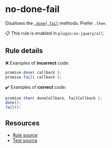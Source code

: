 [//]: # (This file is generated by eslint-docgen. Do not edit it directly.)

# no-done-fail

Disallows the [`.done`](https://api.jquery.com/deferred.done/)/[`.fail`](https://api.jquery.com/deferred.fail/) methods. Prefer `.then`.

📋 This rule is enabled in `plugin:no-jquery/all`.

## Rule details

❌ Examples of **incorrect** code:
```js
promise.done( callback );
promise.fail( callback );
```

✔️ Examples of **correct** code:
```js
promise.then( doneCallback, failCallback );
done();
fail();
```

## Resources

* [Rule source](/src/rules/no-done-fail.js)
* [Test source](/tests/rules/no-done-fail.js)
